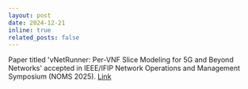 ```yaml
---
layout: post
date: 2024-12-21
inline: true
related_posts: false
---
```


Paper titled 'vNetRunner: Per-VNF Slice Modeling for 5G and Beyond Networks' accepted in IEEE/IFIP Network Operations and Management Symposium (NOMS 2025). [Link](https://ieeexplore.ieee.org/document/11073606)